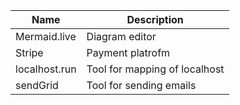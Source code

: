 | Name                           | Description                                                     |
|--------------------------------|-----------------------------------------------------------------|
| Mermaid.live                   | Diagram editor                                                  |
| Stripe                         | Payment platrofm                                                |
| localhost.run                  | Tool for mapping of localhost                                   |
| sendGrid                       | Tool for sending emails                                         |

